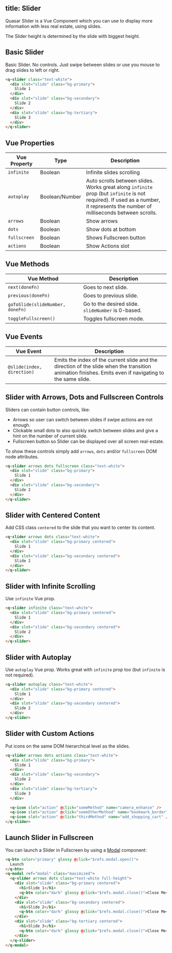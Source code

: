 title: Slider
---
Quasar Slider is a Vue Component which you can use to display more information with less real estate, using slides.

The Slider height is determined by the slide with biggest height.

<input type="hidden" data-fullpage-demo="web-components/slider">

## Basic Slider
Basic Slider. No controls. Just swipe between slides or
use you mouse to drag slides to left or right.

``` html
<q-slider class="text-white">
  <div slot="slide" class="bg-primary">
    Slide 1
  </div>
  <div slot="slide" class="bg-secondary">
    Slide 2
  </div>
  <div slot="slide" class="bg-tertiary">
    Slide 3
  </div>
</q-slider>
```

## Vue Properties
| Vue Property | Type | Description |
| --- | --- | --- |
| `infinite` | Boolean | Infinite slides scrolling |
| `autoplay` | Boolean/Number | Auto scrolls between slides. Works great along `infinite` prop (but `infinite` is not required). If used as a number, it represents the number of milliseconds between scrolls. |
| `arrows` | Boolean | Show arrows |
| `dots` | Boolean | Show dots at bottom |
| `fullscreen` | Boolean | Shows Fullscreen button |
| `actions` | Boolean | Show Actions slot |

## Vue Methods
| Vue Method | Description |
| --- | --- |
| `next(doneFn)` | Goes to next slide. |
| `previous(doneFn)` | Goes to previous slide. |
| `goToSlide(slideNumber, doneFn)` | Go to the desired slide. `slideNumber` is 0-based. |
| `toggleFullscreen()` | Toggles fullscreen mode. |

## Vue Events
| Vue Event | Description |
| --- | --- |
| `@slide(index, direction)` | Emits the index of the current slide and the direction of the slide when the transition animation finishes. Emits even if navigating to the same slide. |

## Slider with Arrows, Dots and Fullscreen Controls
Sliders can contain button controls, like:
* Arrows so user can switch between slides if swipe actions are not enough.
* Clickable small dots to also quickly switch between slides and give a hint on the number of current slide.
* Fullscreen button so Slider can be displayed over all screen real-estate.

To show these controls simply add `arrows`, `dots` and/or `fullscreen` DOM node attributes.

``` html
<q-slider arrows dots fullscreen class="text-white">
  <div slot="slide" class="bg-primary">
    Slide 1
  </div>
  <div slot="slide" class="bg-secondary">
    Slide 2
  </div>
</q-slider>
```

## Slider with Centered Content
Add CSS class `centered` to the slide that you want to center its content.

``` html
<q-slider arrows dots class="text-white">
  <div slot="slide" class="bg-primary centered">
    Slide 1
  </div>
  <div slot="slide" class="bg-secondary centered">
    Slide 2
  </div>
</q-slider>
```

## Slider with Infinite Scrolling
Use `infinite` Vue prop.

``` html
<q-slider infinite class="text-white">
  <div slot="slide" class="bg-primary centered">
    Slide 1
  </div>
  <div slot="slide" class="bg-secondary centered">
    Slide 2
  </div>
</q-slider>
```

## Slider with Autoplay
Use `autoplay` Vue prop. Works great with `infinite` prop too (but `infinite` is not required).

``` html
<q-slider autoplay class="text-white">
  <div slot="slide" class="bg-primary centered">
    Slide 1
  </div>
  <div slot="slide" class="bg-secondary centered">
    Slide 2
  </div>
</q-slider>
```

## Slider with Custom Actions
Put icons on the same DOM hierarchical level as the slides.

``` html
<q-slider arrows dots actions class="text-white">
  <div slot="slide" class="bg-primary">
    Slide 1
  </div>
  <div slot="slide" class="bg-secondary">
    Slide 2
  </div>
  <div slot="slide" class="bg-tertiary">
    Slide 3
  </div>

  <q-icon slot="action" @click="someMethod" name="camera_enhance" />
  <q-icon slot="action" @click="someOtherMethod" name="bookmark_border" />
  <q-icon slot="action" @click="thirdMethod" name="add_shopping_cart" />
</q-slider>
```

## Launch Slider in Fullscreen
You can launch a Slider in Fullscreen by using a [Modal](/components/modal.html) component:

``` html
<q-btn color="primary" glossy @click="$refs.modal.open()">
  Launch
</q-btn>
<q-modal ref="modal" class="maximized">
  <q-slider arrows dots class="text-white full-height">
    <div slot="slide" class="bg-primary centered">
      <h1>Slide 1</h1>
      <q-btn color="dark" glossy @click="$refs.modal.close()">Close Me</q-btn>
    </div>
    <div slot="slide" class="bg-secondary centered">
      <h1>Slide 2</h1>
      <q-btn color="dark" glossy @click="$refs.modal.close()">Close Me</q-btn>
    </div>
    <div slot="slide" class="bg-tertiary centered">
      <h1>Slide 3</h1>
      <q-btn color="dark" glossy @click="$refs.modal.close()">Close Me</q-btn>
    </div>
  </q-slider>
</q-modal>
```
